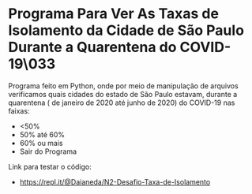 # Programa Para Ver As Taxas de Isolamento da Cidade de São Paulo Durante a Quarentena do COVID-19\033

Programa feito em Python, onde por meio de manipulação de arquivos verificamos quais cidades do estado de São Paulo estavam, durante a quarentena ( de janeiro de 2020 até junho de 2020) do COVID-19 nas faixas:

* <50%
* 50% até 60%
* 60% ou mais
* Sair do Programa

Link para testar o código:
* https://repl.it/@Daianeda/N2-Desafio-Taxa-de-Isolamento
